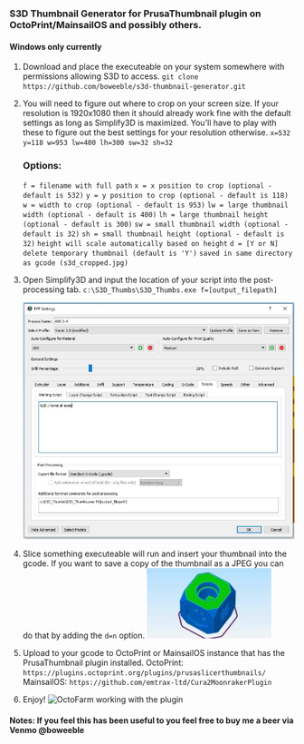 ### S3D Thumbnail Generator for PrusaThumbnail plugin on OctoPrint/MainsailOS and possibly others.

#### Windows only currently

1. Download and place the executeable on your system somewhere with permissions allowing S3D to access.
   `git clone https://github.com/boweeble/s3d-thumbnail-generator.git`

2. You will need to figure out where to crop on your screen size. If your resolution is 1920x1080 then it should already work fine with the default settings as long as Simplify3D is maximized. You'll have to play with these to figure out the best settings for your resolution otherwise.
   `x=532 y=118 w=953 lw=400 lh=300 sw=32 sh=32`
   
   ### Options:
   `f = filename with full path`
   `x = x position to crop (optional - default is 532)`
   `y = y position to crop (optional - default is 118)`
   `w = width to crop (optional - default is 953)`
   `lw = large thumbnail width (optional - default is 400)`
   `lh = large thumbnail height (optional - default is 300)`
   `sw = small thumbnail width (optional - default is 32)`
   `sh = small thumbnail height (optional - default is 32)`
      `height will scale automatically based on height`
   `d = [Y or N] delete temporary thumbnail (default is 'Y')`
      `saved in same directory as gcode (s3d_cropped.jpg)`

3. Open Simplify3D and input the location of your script into the post-processing tab.
  `c:\S3D_Thumbs\S3D_Thumbs.exe f=[output_filepath]`

   ![S3D screentshot](images/S3D-SS1.jpg "S3D Settings")

4. Slice something executeable will run and insert your thumbnail into the gcode.  If you want to save a copy of the thumbnail as a JPEG you can do that by adding the `d=n` option.
![Thumbnail image](images/s3d_cropped.jpg "Thumbnail image")

5. Upload to your gcode to OctoPrint or MainsailOS instance that has the PrusaThumbnail plugin installed.
   OctoPrint: `https://plugins.octoprint.org/plugins/prusaslicerthumbnails/`
   MainsailOS: `https://github.com/emtrax-ltd/Cura2MoonrakerPlugin`

6. Enjoy!
   ![OctoFarm working with the plugin](profitScreenshot.jpg "OctoFarm working with the plugin")

#### Notes: If you feel this has been useful to you feel free to buy me a beer via Venmo @boweeble
